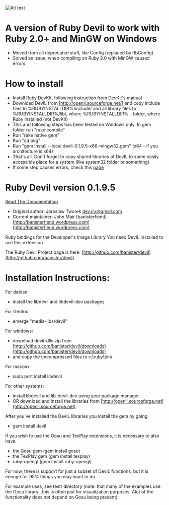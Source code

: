 ![Alt text](http://dl.getdropbox.com/u/239375/DevIL.png)

A version of Ruby Devil to work with Ruby 2.0+ and MinGW on Windows
========================

* Moved from all deprecated stuff, like Config (replaced by RbConfig)
* Solved an issue, when compiling on Ruby 2.0 with MinGW caused errors.

How to install
========================

* Install Ruby DevKit, following instruction from DevKit's manual
* Download DevIL from [http://openil.sourceforge.net/] and copy include files to %RUBYINSTALLDIR%/include/ and all library files
to %RUBYINSTALLDIR%/lib/, where %RUBYINSTALLDIR% - folder, where Ruby installed (not DevKit)
* This and following steps has been tested on Windows only. In gem folder run "rake compile"
* Run "rake native gem"
* Run "cd pkg"
* Run "gem install --local devil-0.1.9.5-x86-mingw32.gem" (x64 - if you architecture is x64)
* That's all. Don't forget to copy shared libraries of DevIL to some easily accessible place for a system (like system32 folder or something)
* If some step causes errors, check this [page](http://stackoverflow.com/questions/8644842/program-initialization-failed-0xc0150002-when-start-a-program-depend-on-a-thir)

Ruby Devil version 0.1.9.5
========================

[Read The Documentation](http://rdoc.info/projects/banister/devil)

* Original author: Jaroslaw Tworek <dev.jrx@gmail.com>
* Current maintainer: John Mair (banisterfiend) [http://banisterfiend.wordpress.com](http://banisterfiend.wordpress.com)

Ruby bindings for the Developer's Image Library
You need DevIL installed to use this extension

The Ruby Devil Project page is here: [http://github.com/banister/devil](http://github.com/banister/devil)


Installation Instructions:
==========================

For debian:

* install the libdevil and libdevil-dev packages

For Gentoo:

* emerge "media-libs/devil"

For windows:

* download devil-dlls.zip from [http://github.com/banister/devil/downloads](http://github.com/banister/devil/downloads)
* and copy the uncompressed files to c:\ruby\bin\

For macosx:

* sudo port install libdevil

For other systems:

* install libdevil and lib-devil-dev using your package manager
* OR download and install the libraries from [http://openil.sourceforge.net](http://openil.sourceforge.net)

After you've installed the DevIL libraries you install the gem by going:

* gem install devil

If you wish to use the Gosu and TexPlay extensions, it is necessary to also have:

* the Gosu gem (gem install gosu)
* the TexPlay gem (gem install texplay)
* ruby-opengl (gem install ruby-opengl)

For now, there is support for just a subset of DevIL functions, but it is enough
for 95% things you may want to do.

For example uses, see test/ directory
(note: that many of the examples use the Gosu library...this is often just for visualization purposes. Alot of the functionality does not depend on Gosu being present)
